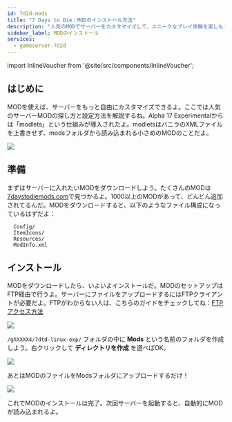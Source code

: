 ```yaml
---
id: 7d2d-mods
title: "7 Days to Die：MODのインストール方法"
description: "人気のMODでサーバーをカスタマイズして、ユニークなプレイ体験を楽しもう → 今すぐチェック"
sidebar_label: MODのインストール
services:
  - gameserver-7d2d
---
```


import InlineVoucher from '@site/src/components/InlineVoucher';

## はじめに

MODを使えば、サーバーをもっと自由にカスタマイズできるよ。ここでは人気のサーバーMODの探し方と設定方法を解説するね。Alpha 17 Experimentalからは「modlets」という仕組みが導入されたよ。modletsはバニラのXMLファイルを上書きせず、modsフォルダから読み込まれる小さめのMODのことだよ。

![](https://screensaver01.zap-hosting.com/index.php/s/McQLetfwmEMbo6N/preview)

<InlineVoucher />

## 準備

まずはサーバーに入れたいMODをダウンロードしよう。たくさんのMODは[7daystodiemods.com](https://7daystodiemods.com/)で見つかるよ。1000以上のMODがあって、どんどん追加されてるんだ。MODをダウンロードすると、以下のようなファイル構成になっているはずだよ：

```
  Config/
  ItemIcons/
  Resources/
  ModInfo.xml
```

## インストール

MODをダウンロードしたら、いよいよインストールだ。MODのセットアップはFTP経由で行うよ。サーバーにファイルをアップロードするにはFTPクライアントが必要だよ。FTPがわからない人は、こちらのガイドをチェックしてね：[FTPアクセス方法](gameserver-ftpaccess.md)

![](https://screensaver01.zap-hosting.com/index.php/s/9Q86iArComw55cH/preview)

``/gXXXXX4/7dtd-linux-exp/`` フォルダの中に **Mods** という名前のフォルダを作成しよう。右クリックして **ディレクトリを作成** を選べばOK。

![](https://screensaver01.zap-hosting.com/index.php/s/RE2n6WodsWq38Pr/preview)

あとはMODのファイルをModsフォルダにアップロードするだけ！

![](https://screensaver01.zap-hosting.com/index.php/s/WjNY5tMnAt7jfga/preview)

これでMODのインストールは完了。次回サーバーを起動すると、自動的にMODが読み込まれるよ。

<InlineVoucher />